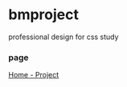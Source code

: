 # bmproject
professional design for css study

### page
[Home - Project](https://brunomatumoto.github.io/bmproject/)

